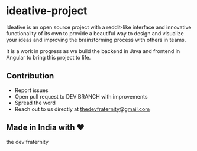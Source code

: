 # ideative-project
Ideative is an open source project with a reddit-like interface and innovative functionality of its own to provide a beautiful way to design and visualize your ideas and improving the brainstorming process with others in teams.

It is a work in progress as we build the backend in Java and frontend in Angular to bring this project to life. 

## Contribution
- Report issues
- Open pull request to DEV BRANCH with improvements
- Spread the word
- Reach out to us directly at thedevfraternity@gmail.com

## Made in India with ♥

the dev fraternity
